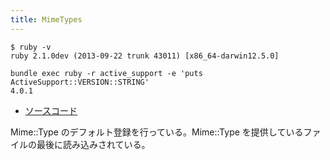 ```yaml
---
title: MimeTypes
---
```


```
$ ruby -v
ruby 2.1.0dev (2013-09-22 trunk 43011) [x86_64-darwin12.5.0]
```

```
bundle exec ruby -r active_support -e 'puts ActiveSupport::VERSION::STRING'
4.0.1
```

* [ソースコード](https://github.com/rails/rails/blob/4-0-stable/actionpack/lib/action_dispatch/http/mime_types.rb)

Mime::Type のデフォルト登録を行っている。Mime::Type を提供しているファイルの最後に読み込みされている。
